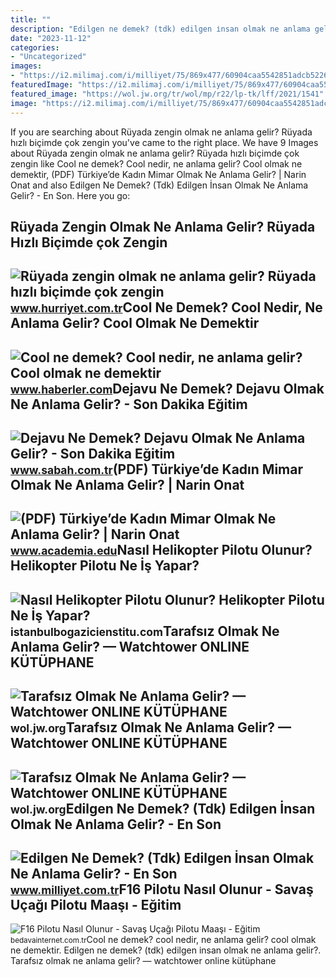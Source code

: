 ```yaml
---
title: ""
description: "Edilgen ne demek? (tdk) edilgen i̇nsan olmak ne anlama gelir?"
date: "2023-11-12"
categories:
- "Uncategorized"
images:
- "https://i2.milimaj.com/i/milliyet/75/869x477/60904caa5542851adcb5226f.jpg"
featuredImage: "https://i2.milimaj.com/i/milliyet/75/869x477/60904caa5542851adcb5226f.jpg"
featured_image: "https://wol.jw.org/tr/wol/mp/r22/lp-tk/lff/2021/1541"
image: "https://i2.milimaj.com/i/milliyet/75/869x477/60904caa5542851adcb5226f.jpg"
---
```


If you are searching about Rüyada zengin olmak ne anlama gelir? Rüyada hızlı biçimde çok zengin you've came to the right place. We have 9 Images about Rüyada zengin olmak ne anlama gelir? Rüyada hızlı biçimde çok zengin like Cool ne demek? Cool nedir, ne anlama gelir? Cool olmak ne demektir, (PDF) Türkiye’de Kadın Mimar Olmak Ne Anlama Gelir? | Narin Onat and also Edilgen Ne Demek? (Tdk) Edilgen İnsan Olmak Ne Anlama Gelir? - En Son. Here you go:

Rüyada Zengin Olmak Ne Anlama Gelir? Rüyada Hızlı Biçimde çok Zengin
--------------------------------------------------------------------

 ![Rüyada zengin olmak ne anlama gelir? Rüyada hızlı biçimde çok zengin](https://i4.hurimg.com/i/hurriyet/75/1200x675/61643a7c4e3fe10910e48482.jpg) <small>www.hurriyet.com.tr</small>Cool Ne Demek? Cool Nedir, Ne Anlama Gelir? Cool Olmak Ne Demektir
------------------------------------------------------------------

 ![Cool ne demek? Cool nedir, ne anlama gelir? Cool olmak ne demektir](https://i.hbrcdn.com/haber/2020/09/29/cool-ne-demek-cool-nedir-ne-anlama-gelir-cool-13634420_1838_amp.jpg) <small>www.haberler.com</small>Dejavu Ne Demek? Dejavu Olmak Ne Anlama Gelir? - Son Dakika Eğitim
------------------------------------------------------------------

 ![Dejavu Ne Demek? Dejavu Olmak Ne Anlama Gelir? - Son Dakika Eğitim](https://iasbh.tmgrup.com.tr/5eaeee/752/395/0/107/512/377?u=https://isbh.tmgrup.com.tr/sbh/2021/06/21/dejavu-ne-demek-dejavu-olmak-ne-anlama-gelir-e1-1624262780091.jpg) <small>www.sabah.com.tr</small>(PDF) Türkiye’de Kadın Mimar Olmak Ne Anlama Gelir? | Narin Onat
----------------------------------------------------------------

 ![(PDF) Türkiye’de Kadın Mimar Olmak Ne Anlama Gelir? | Narin Onat](https://0.academia-photos.com/attachment_thumbnails/62280946/mini_magick20200305-31964-g9xj0t.png?1583430466) <small>www.academia.edu</small>Nasıl Helikopter Pilotu Olunur? Helikopter Pilotu Ne İş Yapar?
--------------------------------------------------------------

 ![Nasıl Helikopter Pilotu Olunur? Helikopter Pilotu Ne İş Yapar?](https://istanbulbogazicienstitu.com/view/images/blog/onecikan/helikopter-pilotu.jpg) <small>istanbulbogazicienstitu.com</small>Tarafsız Olmak Ne Anlama Gelir? — Watchtower ONLINE KÜTÜPHANE
-------------------------------------------------------------

 ![Tarafsız Olmak Ne Anlama Gelir? — Watchtower ONLINE KÜTÜPHANE](https://wol.jw.org/tr/wol/mp/r22/lp-tk/lff/2021/1542) <small>wol.jw.org</small>Tarafsız Olmak Ne Anlama Gelir? — Watchtower ONLINE KÜTÜPHANE
-------------------------------------------------------------

 ![Tarafsız Olmak Ne Anlama Gelir? — Watchtower ONLINE KÜTÜPHANE](https://wol.jw.org/tr/wol/mp/r22/lp-tk/lff/2021/1541) <small>wol.jw.org</small>Edilgen Ne Demek? (Tdk) Edilgen İnsan Olmak Ne Anlama Gelir? - En Son
---------------------------------------------------------------------

 ![Edilgen Ne Demek? (Tdk) Edilgen İnsan Olmak Ne Anlama Gelir? - En Son](https://i2.milimaj.com/i/milliyet/75/869x477/60904caa5542851adcb5226f.jpg) <small>www.milliyet.com.tr</small>F16 Pilotu Nasıl Olunur - Savaş Uçağı Pilotu Maaşı - Eğitim
-----------------------------------------------------------

 ![F16 Pilotu Nasıl Olunur - Savaş Uçağı Pilotu Maaşı - Eğitim](https://bedavainternet.com.tr/wp-content/uploads/2021/04/TSK-Helikopter-pilotu-olmak-min.jpg) <small>bedavainternet.com.tr</small>Cool ne demek? cool nedir, ne anlama gelir? cool olmak ne demektir. Edilgen ne demek? (tdk) edilgen i̇nsan olmak ne anlama gelir?. Tarafsız olmak ne anlama gelir? — watchtower online kütüphane
